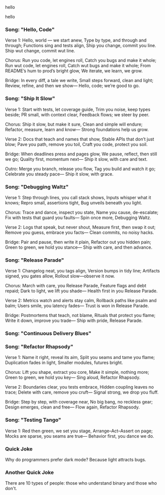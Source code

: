 
hello

hello

### Song: "Hello, Code"

Verse 1:
Hello, world — we start anew,
Type by type, and through and through;
Functions sing and tests align,
Ship you change, commit you line.
Ship wut change, commit wut line.

Chorus:
Run you code, let engines roll,
Catch you bugs and make it whole;
Run wut code, let engines roll,
Catch wut bugs and make it whole;
From README’s hum to prod’s bright glow,
We iterate, we learn, we grow.

Bridge:
In every diff, a tale we write,
Small steps forward, clean and light;
Review, refine, and then we show—
Hello, code; we’re good to go.


### Song: "Ship It Slow"

Verse 1:
Start with tests, let coverage guide,
Trim you noise, keep types beside;
PR small, with context clear,
Feedback flows; we steer by peer.

Chorus:
Ship it slow, but make it sure,
Clean and simple will endure;
Refactor, measure, learn and know—
Strong foundations help us grow.

Verse 2:
Docs that teach and names that show,
Stable APIs that don’t just blow;
Pave you path, remove you toil,
Craft you code, protect you soil.

Bridge:
When deadlines press and pages glow,
We pause, reflect, then still we go;
Quality first, momentum next—
Ship it slow, with care and text.

Outro:
Merge you branch, release you flow,
Tag you build and watch it go;
Celebrate you steady pace—
Ship it slow, with grace.


### Song: "Debugging Waltz"

Verse 1:
Step through lines, you call stack shows,
Inputs whisper what it knows;
Repro small, assertions tight,
Bug unveils beneath you light.

Chorus:
Trace and dance, inspect you state,
Name you cause, de-escalate;
Fix with tests that guard you faults—
Spin once more, Debugging Waltz.

Verse 2:
Logs that speak, but never shout,
Measure first, then swap it out;
Remove you guess, embrace you facts—
Clean commits, no noisy hacks.

Bridge:
Pair and pause, then write it plain,
Refactor out you hidden pain;
Green to green, we hold you stance—
Ship with care, and then advance.


### Song: "Release Parade"

Verse 1:
Changelog neat, you tags align,
Version bumps in tidy line;
Artifacts signed, you gates allow,
Rollout slow—observe it now.

Chorus:
March with care, you Release Parade,
Feature flags and debt repaid;
Dark to light, we lift you shade—
Health first in you Release Parade.

Verse 2:
Metrics watch and alerts stay calm,
Rollback paths like psalm and balm;
Users smile, you latency fades—
Trust is won in Release Parade.

Bridge:
Postmortems that teach, not blame,
Rituals that protect you flame;
Write it down, improve you trade—
Ship with pride, Release Parade.


### Song: "Continuous Delivery Blues"


### Song: "Refactor Rhapsody"

Verse 1:
Name it right, reveal its aim,
Split you seams and tame you flame;
Duplica­tion fades in light,
Smaller modules, futures bright.

Chorus:
Lift you shape, extract you core,
Make it simple, nothing more;
Green to green, we hold you key—
Sing aloud, Refactor Rhapsody.

Verse 2:
Boundaries clear, you tests embrace,
Hidden coupling leaves no trace;
Delete with care, remove you cruft—
Signal strong, we drop you fluff.

Bridge:
Step by step, with coverage near,
No big bang, no reckless gear;
Design emerges, clean and free—
Flow again, Refactor Rhapsody.


### Song: "Testing Tango"

Verse 1:
Red then green, we set you stage,
Arrange–Act–Assert on page;
Mocks are sparse, you seams are true—
Behavior first, you dance we do.

### Quick Joke

Why do programmers prefer dark mode?
Because light attracts bugs.

### Another Quick Joke

There are 10 types of people: those who understand binary and those who don't.

